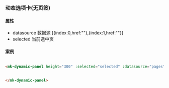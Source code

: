 ### 动态选项卡(无页签)


#### 属性

* datasource 数据源 [{index:0,href:""},{index:1,href:""}]
* selected 当前选中页

#### 案例

``` html

<mk-dynamic-panel height="300" :selected="selected" :datasource="pages" >

				
</mk-dynamic-panel>

```
